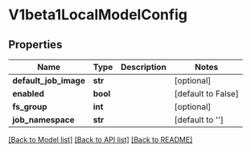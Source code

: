 # V1beta1LocalModelConfig

## Properties
Name | Type | Description | Notes
------------ | ------------- | ------------- | -------------
**default_job_image** | **str** |  | [optional] 
**enabled** | **bool** |  | [default to False]
**fs_group** | **int** |  | [optional] 
**job_namespace** | **str** |  | [default to '']

[[Back to Model list]](../README.md#documentation-for-models) [[Back to API list]](../README.md#documentation-for-api-endpoints) [[Back to README]](../README.md)


